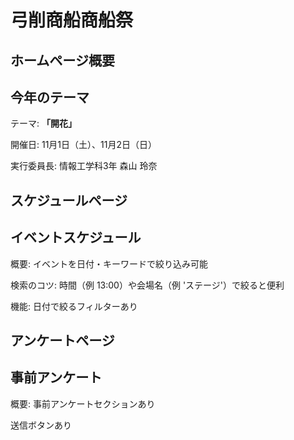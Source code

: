 # 弓削商船商船祭

## ホームページ概要
<div>
  <h2>今年のテーマ</h2>
  <p>テーマ: <strong>「開花」</strong></p>
  <p>開催日: 11月1日（土）、11月2日（日）</p>
  <p>実行委員長: 情報工学科3年 森山 玲奈</p>
</div>

## スケジュールページ
<div>
  <h2>イベントスケジュール</h2>
  <p>概要: イベントを日付・キーワードで絞り込み可能</p>
  <p>検索のコツ: 時間（例 13:00）や会場名（例 'ステージ'）で絞ると便利</p>
  <p>機能: 日付で絞るフィルターあり</p>
</div>

## アンケートページ
<div>
  <h2>事前アンケート</h2>
  <p>概要: 事前アンケートセクションあり</p>
  <p>送信ボタンあり</p>
</div>
